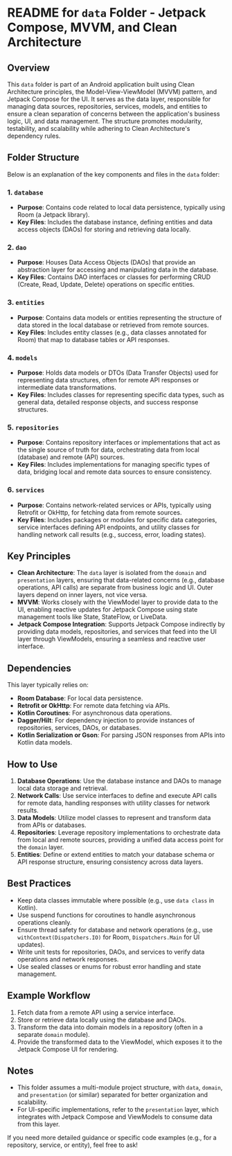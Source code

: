 # README for `data` Folder - Jetpack Compose, MVVM, and Clean Architecture

## Overview
This `data` folder is part of an Android application built using Clean Architecture principles, the Model-View-ViewModel (MVVM) pattern, and Jetpack Compose for the UI. It serves as the data layer, responsible for managing data sources, repositories, services, models, and entities to ensure a clean separation of concerns between the application's business logic, UI, and data management. The structure promotes modularity, testability, and scalability while adhering to Clean Architecture's dependency rules.

## Folder Structure
Below is an explanation of the key components and files in the `data` folder:

### 1. `database`
- **Purpose**: Contains code related to local data persistence, typically using Room (a Jetpack library).
- **Key Files**: Includes the database instance, defining entities and data access objects (DAOs) for storing and retrieving data locally.

### 2. `dao`
- **Purpose**: Houses Data Access Objects (DAOs) that provide an abstraction layer for accessing and manipulating data in the database.
- **Key Files**: Contains DAO interfaces or classes for performing CRUD (Create, Read, Update, Delete) operations on specific entities.

### 3. `entities`
- **Purpose**: Contains data models or entities representing the structure of data stored in the local database or retrieved from remote sources.
- **Key Files**: Includes entity classes (e.g., data classes annotated for Room) that map to database tables or API responses.

### 4. `models`
- **Purpose**: Holds data models or DTOs (Data Transfer Objects) used for representing data structures, often for remote API responses or intermediate data transformations.
- **Key Files**: Includes classes for representing specific data types, such as general data, detailed response objects, and success response structures.

### 5. `repositories`
- **Purpose**: Contains repository interfaces or implementations that act as the single source of truth for data, orchestrating data from local (database) and remote (API) sources.
- **Key Files**: Includes implementations for managing specific types of data, bridging local and remote data sources to ensure consistency.

### 6. `services`
- **Purpose**: Contains network-related services or APIs, typically using Retrofit or OkHttp, for fetching data from remote sources.
- **Key Files**: Includes packages or modules for specific data categories, service interfaces defining API endpoints, and utility classes for handling network call results (e.g., success, error, loading states).

## Key Principles
- **Clean Architecture**: The `data` layer is isolated from the `domain` and `presentation` layers, ensuring that data-related concerns (e.g., database operations, API calls) are separate from business logic and UI. Outer layers depend on inner layers, not vice versa.
- **MVVM**: Works closely with the ViewModel layer to provide data to the UI, enabling reactive updates for Jetpack Compose using state management tools like State, StateFlow, or LiveData.
- **Jetpack Compose Integration**: Supports Jetpack Compose indirectly by providing data models, repositories, and services that feed into the UI layer through ViewModels, ensuring a seamless and reactive user interface.

## Dependencies
This layer typically relies on:
- **Room Database**: For local data persistence.
- **Retrofit or OkHttp**: For remote data fetching via APIs.
- **Kotlin Coroutines**: For asynchronous data operations.
- **Dagger/Hilt**: For dependency injection to provide instances of repositories, services, DAOs, or databases.
- **Kotlin Serialization or Gson**: For parsing JSON responses from APIs into Kotlin data models.

## How to Use
1. **Database Operations**: Use the database instance and DAOs to manage local data storage and retrieval.
2. **Network Calls**: Use service interfaces to define and execute API calls for remote data, handling responses with utility classes for network results.
3. **Data Models**: Utilize model classes to represent and transform data from APIs or databases.
4. **Repositories**: Leverage repository implementations to orchestrate data from local and remote sources, providing a unified data access point for the `domain` layer.
5. **Entities**: Define or extend entities to match your database schema or API response structure, ensuring consistency across data layers.

## Best Practices
- Keep data classes immutable where possible (e.g., use `data class` in Kotlin).
- Use suspend functions for coroutines to handle asynchronous operations cleanly.
- Ensure thread safety for database and network operations (e.g., use `withContext(Dispatchers.IO)` for Room, `Dispatchers.Main` for UI updates).
- Write unit tests for repositories, DAOs, and services to verify data operations and network responses.
- Use sealed classes or enums for robust error handling and state management.

## Example Workflow
1. Fetch data from a remote API using a service interface.
2. Store or retrieve data locally using the database and DAOs.
3. Transform the data into domain models in a repository (often in a separate `domain` module).
4. Provide the transformed data to the ViewModel, which exposes it to the Jetpack Compose UI for rendering.

## Notes
- This folder assumes a multi-module project structure, with `data`, `domain`, and `presentation` (or similar) separated for better organization and scalability.
- For UI-specific implementations, refer to the `presentation` layer, which integrates with Jetpack Compose and ViewModels to consume data from this layer.

If you need more detailed guidance or specific code examples (e.g., for a repository, service, or entity), feel free to ask!